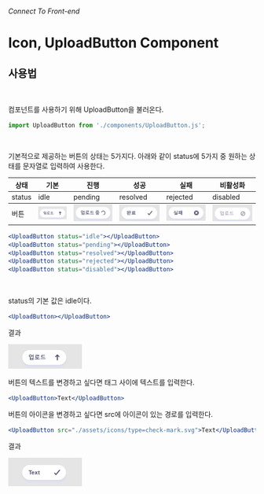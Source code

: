 ###### Connect To Front-end

# Icon, UploadButton Component

## 사용법

<br/>

컴포넌트를 사용하기 위해 UploadButton을 불러온다.

```jsx
import UploadButton from './components/UploadButton.js';
```

<br/>

기본적으로 제공하는 버튼의 상태는 5가지다. 아래와 같이 status에 5가지 중 원하는 상태를 문자열로 입력하여 사용한다.

<table class="tg">
<thead>
  <tr>
    <th class="tg-0pky">상태</th>
    <th class="tg-c3ow">기본</th>
    <th class="tg-0pky">진행</th>
    <th class="tg-0pky">성공</th>
    <th class="tg-0pky">실패</th>
    <th class="tg-c3ow">비활성화</th>
  </tr>
</thead>
<tbody>
  <tr>
    <td class="tg-0pky">status</td>
    <td class="tg-c3ow">idle</td>
    <td class="tg-0pky">pending</td>
    <td class="tg-0pky">resolved</td>
    <td class="tg-0pky">rejected</td>
    <td class="tg-c3ow">disabled</td>
  </tr>
</tbody>
<tbody>
  <tr>
    <td class="tg-0pky">버튼
</td>
    <td class="tg-c3ow"><img src="./image/idle.png"  width="150"/>
</td>
    <td class="tg-0pky"><img src="./image/pending.png"  width="150"/>
</td>
    <td class="tg-0pky"><img src="./image/resolved.png"  width="150"/>
</td>
    <td class="tg-0pky"><img src="./image/rejected.png"  width="150"/>
</td>
    <td class="tg-c3ow"><img src="./image/disabled.png"  width="150"/>
</td>
  </tr>
</tbody>
</table>

```jsx
<UploadButton status="idle"></UploadButton>
<UploadButton status="pending"></UploadButton>
<UploadButton status="resolved"></UploadButton>
<UploadButton status="rejected"></UploadButton>
<UploadButton status="disabled"></UploadButton>
```

<br/>

status의 기본 값은 idle이다.

```jsx
<UploadButton></UploadButton>
```

결과

<img src="./image/default_button.png"  width="150"/>

<br/>

버튼의 텍스트를 변경하고 싶다면 태그 사이에 텍스트를 입력한다.

```jsx
<UploadButton>Text</UploadButton>
```

버튼의 아이콘을 변경하고 싶다면 src에 아이콘이 있는 경로를 입력한다.

```jsx
<UploadButton src="./assets/icons/type=check-mark.svg">Text</UploadButton>
```

결과

<img src="./image/custom_button.png"  width="150"/>
